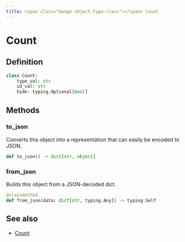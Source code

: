 ```yaml
---
title: <span class="badge object-type-class"></span> Count
---
```

# <span class="badge object-type-class"></span> Count

## Definition

```python
class Count:
    type_val: str
    id_val: str
    hide: typing.Optional[bool]
```
## Methods

### <span class="badge object-method"></span> to_json

Converts this object into a representation that can easily be encoded to JSON.

```python
def to_json() -> dict[str, object]
```

### <span class="badge object-method"></span> from_json

Builds this object from a JSON-decoded dict.

```python
@classmethod
def from_json(data: dict[str, typing.Any]) -> typing.Self
```

## See also

 * <span class="badge builder"></span> [Count](./builder-Count.md)
